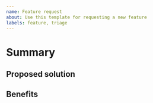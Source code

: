```yaml
---
name: Feature request
about: Use this template for requesting a new feature
labels: feature, triage
---
```


# Summary

## Proposed solution

## Benefits
